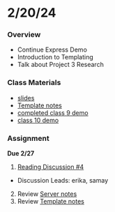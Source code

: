 # 2/20/24
### Overview  
* Continue Express Demo
* Introduction to Templating
* Talk about Project 3 Research
### Class Materials
* [slides](https://docs.google.com/presentation/d/14iG5vC_mb2TLu9k41D6lHROAH3tWDPT1P4WwMAFbI7c/edit?usp=sharing)
* [Template notes](../notes/templates.md)
* [completed class 9 demo](https://github.com/samheckle/networked-media-sp-24/tree/main/demos/class9-demo)
* [class 10 demo](https://github.com/samheckle/networked-media-sp-24/tree/main/demos/class10-demo)
### Assignment

**Due 2/27**
1. [Reading Discussion #4](https://github.com/samheckle/networked-media-sp-24/blob/main/assignments/readings.md#reading-response-4)
- Discussion Leads: erika, samay
2. Review [Server notes](../notes/server.md)
3. Review [Template notes](../notes/templates.md)

